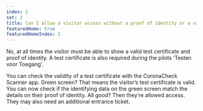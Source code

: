 ```yaml
---
index: 2
set: 2
title: Can I allow a visitor access without a proof of identity or a valid test certificate?
featuredHome: true
featuredHomeIndex: 2
---
```

No, at all times the visitor must be able to show a valid test certificate and proof of identity.  A test certificate is also required during the pilots ‘Testen voor Toegang’.  

You can check the validity of a test certificate with the CoronaCheck Scanner app. Green screen? That means the visitor’s test certificate is valid. You can now check if the identifying data on the green screen match the details on their proof of identity. All good? Then they’re allowed access. They may also need an additional entrance ticket. 
